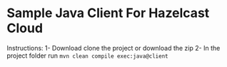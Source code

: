 # Sample Java Client For Hazelcast Cloud

Instructions:
1- Download clone the project or download the zip
2- In the project folder run `mvn clean compile exec:java@client`
